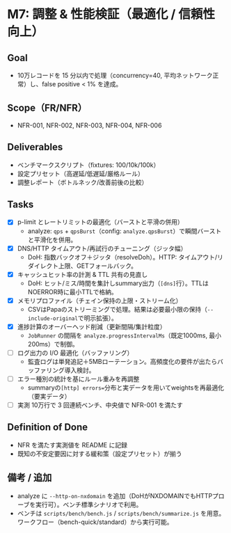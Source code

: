 ﻿# M7: 調整 & 性能検証（最適化 / 信頼性向上）

## Goal
- 10万レコードを 15 分以内で処理（concurrency=40, 平均ネットワーク正常）し、false positive < 1% を達成。

## Scope（FR/NFR）
- NFR-001, NFR-002, NFR-003, NFR-004, NFR-006

## Deliverables
- ベンチマークスクリプト（fixtures: 100/10k/100k）
- 設定プリセット（高遅延/低遅延/厳格ルール）
- 調整レポート（ボトルネック/改善前後の比較）

## Tasks
- [x] p-limit とレートリミットの最適化（バーストと平滑の併用）
  - analyze: `qps` + `qpsBurst`（config: `analyze.qpsBurst`）で瞬間バーストと平滑化を併用。
- [x] DNS/HTTP タイムアウト/再試行のチューニング（ジッタ幅）
  - DoH: 指数バックオフ＋ジッタ（resolveDoh）。HTTP: タイムアウト/リダイレクト上限、GETフォールバック。
- [x] キャッシュヒット率の計測 & TTL 共有の見直し
  - DoH: ヒット/ミス/時間を集計しsummary出力（`[dns]`行）。TTLはNOERROR時に最小TTLで格納。
- [x] メモリプロファイル（チェイン保持の上限・ストリーム化）
  - CSVはPapaのストリーミングで処理。結果は必要最小限の保持（`--include-original`で明示拡張）。
- [x] 進捗計算のオーバーヘッド削減（更新間隔/集計粒度）
  - `JobRunner` の間隔を `analyze.progressIntervalMs`（既定1000ms, 最小200ms）で制御。
- [ ] ログ出力の I/O 最適化（バッファリング）
  - 監査ログは単発追記＋5MBローテーション。高頻度化の要件が出たらバッファリング導入検討。
- [ ] エラー種別の統計を基にルール重みを再調整
  - summaryの`[http] errors=`分布と実データを用いてweightsを再最適化（要実データ）
- [ ] 実測 10万行で 3 回連続ベンチ、中央値で NFR-001 を満たす

## Definition of Done
- NFR を満たす実測値を README に記録
- 既知の不安定要因に対する緩和策（設定プリセット）が揃う

## 備考 / 追加
- analyze に `--http-on-nxdomain` を追加（DoHがNXDOMAINでもHTTPプローブを実行可）。ベンチ標準シナリオで利用。
- ベンチは `scripts/bench/bench.js` / `scripts/bench/summarize.js` を用意。ワークフロー（bench-quick/standard）から実行可能。
